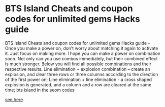# BTS Island Cheats and coupon codes for unlimited gems Hacks guide

BTS Island Cheats and coupon codes for unlimited gems Hacks guide - Once you make a power on, don't worry about matching it again to activate it. Just focus on making more. I hope you can make a power on combination soon. Not only can you use combos immediately, but their combined effect is much stronger. Below you will find all possible combinations and their respective results. Line elimination + explosion combination – create an explosion, and clear three rows or three columns according to the direction of the first power on; Line elimination + line elimination - a cross shaped explosion is generated, and a column and a row are cleared at the same time; bts island in the seom codes

[see here](https://growhunt.top/bts-island/)
